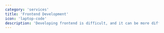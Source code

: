 ```yaml
---
category: 'services'
title: 'Frontend Development'
icon: 'laptop-code'
description: 'Developing frontend is difficult, and it can be more difficult as you scale. I can help you build a scalable and interactive frontend for your platform with my experience.'
---
```


